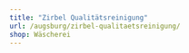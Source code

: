 ```yaml
---
title: "Zirbel Qualitätsreinigung"
url: /augsburg/zirbel-qualitaetsreinigung/
shop: Wäscherei
---
```

